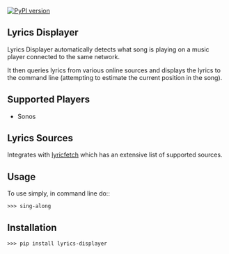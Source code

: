 [![PyPI version](https://badge.fury.io/py/lyrics-displayer.svg)](https://badge.fury.io/py/lyrics-displayer)

Lyrics Displayer
----------------

Lyrics Displayer automatically detects what song is playing on a
music player connected to the same network.

It then queries lyrics from various online sources and displays
the lyrics to the command line (attempting to estimate the current
position in the song).


Supported Players
-----------------

  - Sonos


Lyrics Sources
--------------

Integrates with [lyricfetch](https://github.com/ocaballeror/LyricFetch)
which has an extensive list of supported sources.


Usage
-----

To use simply, in command line do::

    >>> sing-along


Installation
-----------

    >>> pip install lyrics-displayer
